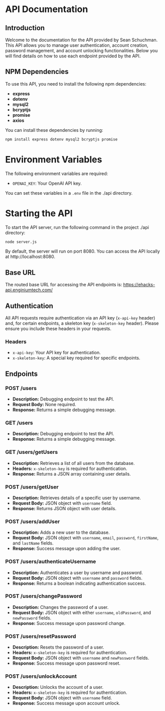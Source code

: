 # API Documentation

## Introduction
Welcome to the documentation for the API provided by Sean Schuchman. This API allows you to manage user authentication, account creation, password management, and account unlocking functionalities. Below you will find details on how to use each endpoint provided by the API.

## NPM Dependencies
To use this API, you need to install the following npm dependencies:

- **express**
- **dotenv**
- **mysql2**
- **bcryptjs**
- **promise**
- **axios**

You can install these dependencies by running:

```bash
npm install express dotenv mysql2 bcryptjs promise
```

# Environment Variables

The following environment variables are required:

- `OPENAI_KEY`: Your OpenAI API key.

You can set these variables in a `.env` file in the ./api directory.

# Starting the API

To start the API server, run the following command in the project ./api directory:

```bash
node server.js
```

By default, the server will run on port 8080. You can access the API locally at http://localhost:8080.

## Base URL
The routed base URL for accessing the API endpoints is:
https://ehacks-api.enginiumtech.com/

## Authentication
All API requests require authentication via an API key (`x-api-key` header) and, for certain endpoints, a skeleton key (`x-skeleton-key` header). Please ensure you include these headers in your requests.

### Headers
- `x-api-key`: Your API key for authentication.
- `x-skeleton-key`: A special key required for specific endpoints.

## Endpoints

### POST /users
- **Description:** Debugging endpoint to test the API.
- **Request Body:** None required.
- **Response:** Returns a simple debugging message.

### GET /users
- **Description:** Debugging endpoint to test the API.
- **Response:** Returns a simple debugging message.

### GET /users/getUsers
- **Description:** Retrieves a list of all users from the database.
- **Headers:** `x-skeleton-key` is required for authentication.
- **Response:** Returns a JSON array containing user details.

### POST /users/getUser
- **Description:** Retrieves details of a specific user by username.
- **Request Body:** JSON object with `username` field.
- **Response:** Returns JSON object with user details.

### POST /users/addUser
- **Description:** Adds a new user to the database.
- **Request Body:** JSON object with `username`, `email`, `password`, `firstName`, and `lastName` fields.
- **Response:** Success message upon adding the user.

### POST /users/authenticateUsername
- **Description:** Authenticates a user by username and password.
- **Request Body:** JSON object with `username` and `password` fields.
- **Response:** Returns a boolean indicating authentication success.

### POST /users/changePassword
- **Description:** Changes the password of a user.
- **Request Body:** JSON object with either `username`, `oldPassword`, and `newPassword` fields.
- **Response:** Success message upon password change.

### POST /users/resetPassword
- **Description:** Resets the password of a user.
- **Headers:** `x-skeleton-key` is required for authentication.
- **Request Body:** JSON object with `username` and `newPassword` fields.
- **Response:** Success message upon password reset.

### POST /users/unlockAccount
- **Description:** Unlocks the account of a user.
- **Headers:** `x-skeleton-key` is required for authentication.
- **Request Body:** JSON object with `username` field.
- **Response:** Success message upon account unlock.
